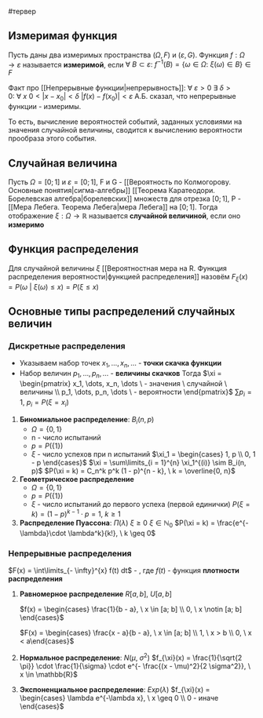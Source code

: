 #тервер
## Измеримая функция
Пусть даны два измеримых пространства $(\Omega, F)$ и $(\varepsilon, G)$. Функция $f: \Omega \to \varepsilon$ называется **измеримой**, если $\forall \ B \subset \varepsilon: \ f^{-1}(B) = \{ \omega \in \Omega: \ \xi(\omega) \in B \} \in F$

Факт про [[Непрерывные функции|непрерывность]]: 
$\forall \ \varepsilon > 0 \ \exists \ \delta > 0: \ \forall \ x \ 0 < |x - x_0| < \delta \ |f(x) - f(x_0)| < \varepsilon$
А.Б. сказал, что непрерывные функции - измеримы.

То есть, вычисление вероятностей событий, заданных условиями на значения случайной величины, сводится к вычислению вероятности прообраза этого события.

## Случайная величина
Пусть $\Omega = [0; 1]$ и $\varepsilon = [0; 1]$, F и G - [[Вероятность по Колмогорову. Основные понятия|сигма-алгебры]] [[Теорема Каратеодори. Борелевская алгебра|борелевских]] множеств для отрезка $[0; 1]$, P - [[Мера Лебега. Теорема Лебега|мера Лебега]] на $[0; 1]$.
Тогда отображение $\xi: \Omega \to \mathbb{R}$ называется **случайной величиной**, если оно **измеримо**

## Функция распределения
Для случайной величины $\xi$ [[Вероятностная мера на R. Функция распределения вероятности|функцией распределения]] назовём $F_{\xi}(x) = P(\omega \ | \ \xi(\omega) \leq x) = P(\xi \leq x)$

## Основные типы распределений случайных величин
### Дискретные распределения
- Указываем набор точек $x_1, \dots, x_n, \dots$ - **точки скачка функции**
- Набор величин $p_1, \dots, p_n, \dots$ - **величины скачков**
Тогда $\xi = \begin{pmatrix} x_1, \dots, x_n, \dots \ - значения \ случайной \ величины \\ p_1, \dots, p_n, \dots \ - вероятности \end{pmatrix}$
$\sum p_i = 1, \ p_i = P(\xi = x_i)$

1) **Биномиальное распределение**: $B_i(n, p)$
	 - $\Omega = \{ 0, 1 \}$
	 - n - число испытаний
	 - $p = P(\{ 1 \})$
	 - $\xi$ - число успехов при n испытаний
	 $\xi_1 = \begin{cases} 1, p \\ 0, 1 - p \end{cases}$
	$\xi = \sum\limits_{i = 1}^{n} \xi_1^{(i)} \sim B_i(n, p)$
	$P(\xi = k) = C_n^k p^k (1 - p)^{n - k}, \ k = \overline{0, n}$
2) **Геометрическое распределение**
	- $\Omega = \{ 0, 1 \}$
	- $p = P(\{ 1 \})$
	- $\xi$ - число испытаний до первого успеха (первой единички)
	$P(\xi = k) = (1 - p)^{k-1} \cdot p = 1, \ k \geq 1$
3) **Распределение Пуассона**: $П(\lambda)$
	$\xi \geq 0$
	$\xi \in \mathbb{N}_0$
	$P(\xi = k) = \frac{e^{- \lambda}\cdot \lambda^k}{k!}, \ k \geq 0$

### Непрерывные распределения
$F(x) = \int\limits_{- \infty}^{x} f(t) dt$ - , где $f(t)$ - функция **плотности распределения**
1) **Равномерное распределение**
	$R[a, b], \ U[a, b]$
	
	$f(x) = \begin{cases} \frac{1}{b - a}, \ x \in [a; b] \\ 0, \ x \notin [a; b] \end{cases}$
	
	$F(x) = \begin{cases} \frac{x - a}{b - a}, \ x \in [a; b] \\ 1, \ x > b \\ 0, \ x < a\end{cases}$
2) **Нормальное распределение**: $N(\mu, \ \sigma^2)$
	$f_{\xi}(x) = \frac{1}{\sqrt{2 \pi}} \cdot \frac{1}{\sigma} \cdot e^{- \frac{(x - \mu)^2}{2 \sigma^2}}, \ x \in \mathbb{R}$
3) **Экспоненциальное распределение**: $Exp(\lambda)$
	$f_{\xi}(x) = \begin{cases} \lambda e^{-\lambda x}, \ x \geq 0 \\ 0 - иначе \end{cases}$